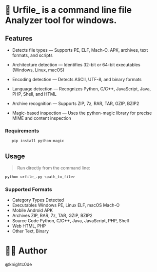 # 🧠 Urfile_ is a command line file Analyzer tool for windows.

## Features

- Detects file types — Supports PE, ELF, Mach-O, APK, archives, text formats, and scripts

- Architecture detection — Identifies 32-bit or 64-bit executables (Windows, Linux, macOS)

- Encoding detection — Detects ASCII, UTF-8, and binary formats

- Language detection — Recognizes Python, C/C++, JavaScript, Java, PHP, Shell, and HTML

- Archive recognition — Supports ZIP, 7z, RAR, TAR, GZIP, BZIP2

- Magic-based inspection — Uses the python-magic library for precise MIME and content inspection

### Requirements 
```bash
   pip install python-magic
```

## Usage
> Run directly from the command line:
``` bash  
python urfile_.py <path_to_file>
```
### Supported Formats
- Category	Types Detected
- Executables	Windows PE, Linux ELF, macOS Mach-O
- Mobile	Android APK
- Archives	ZIP, RAR, 7z, TAR, GZIP, BZIP2
- Source Code	Python, C/C++, Java, JavaScript, PHP, Shell
- Web	HTML, PHP
- Other	Text, Binary

# 🧑‍💻 Author 
@knightc0de
